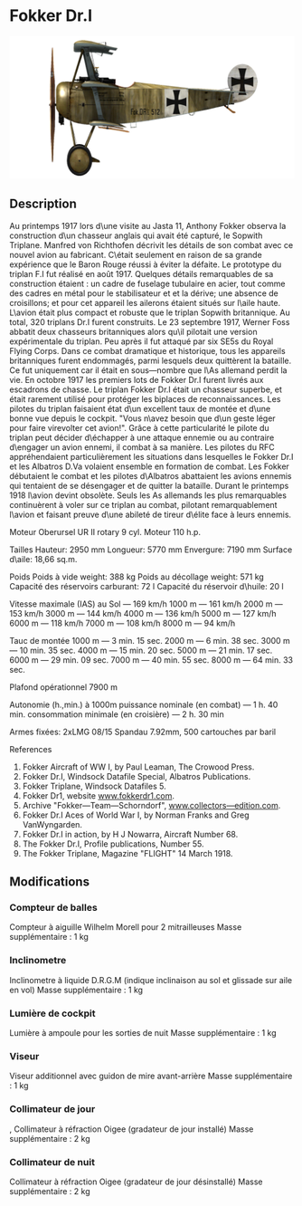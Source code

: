 # Fokker Dr.I

![fokkerdr1](../images/fokkerdr1.png)

## Description

Au printemps 1917 lors d\une visite au Jasta 11, Anthony Fokker observa la construction d\un chasseur anglais qui avait été capturé, le Sopwith Triplane. Manfred von Richthofen décrivit les détails de son combat avec ce nouvel avion au fabricant. C\était seulement en raison de sa grande expérience que le Baron Rouge réussi à éviter la défaite.
Le prototype du triplan F.I fut réalisé en août 1917. Quelques détails remarquables de sa construction étaient : un cadre de fuselage tubulaire en acier, tout comme des cadres en métal pour le stabilisateur et et la dérive; une absence de croisillons; et pour cet appareil les ailerons étaient situés sur l\aile haute. L\avion était plus compact et robuste que le triplan Sopwith britannique. Au total, 320 triplans Dr.I furent construits.
Le 23 septembre 1917, Werner Foss abbatit deux chasseurs britanniques alors qu\il pilotait une version expérimentale du triplan. Peu après il fut attaqué par six SE5s du Royal Flying Corps. Dans ce combat dramatique et historique, tous les appareils britanniques furent endommagés, parmi lesquels deux quittèrent la bataille. Ce fut uniquement car il était en sous—nombre que l\\As allemand perdit la vie.
En octobre 1917 les premiers lots de Fokker Dr.I furent livrés aux escadrons de chasse.
Le triplan Fokker Dr.I était un chasseur superbe, et était rarement utilisé pour protéger les biplaces de reconnaissances.
Les pilotes du triplan faisaient état d\un excellent taux de montée et d\une bonne vue depuis le cockpit. "Vous n\avez besoin que d\un geste léger pour faire virevolter cet avion!". Grâce à cette particularité le pilote du triplan peut décider d\échapper à une attaque ennemie ou au contraire d\engager un avion ennemi, il combat à sa manière.
Les pilotes du RFC appréhendaient particulièrement les situations dans lesquelles le Fokker Dr.I et les Albatros D.Va volaient ensemble en formation de combat. Les Fokker débutaient le combat et les pilotes d\Albatros abattaient les avions ennemis qui tentaient de se désengager et de quitter la bataille.
Durant le printemps 1918 l\avion devint obsolète. Seuls les As allemands les plus remarquables continuèrent à voler sur ce triplan au combat, pilotant remarquablement l\avion et faisant preuve d\une abileté de tireur d\élite face à leurs ennemis.


Moteur Oberursel UR II  rotary 9 cyl. Moteur 110 h.p.

Tailles
Hauteur: 2950 mm
Longueur: 5770 mm
Envergure: 7190 mm
Surface d\aile: 18,66 sq.m.

Poids
Poids à vide weight: 388 kg
Poids au décollage weight: 571 kg
Capacité des réservoirs carburant: 72 l
Capacité du réservoir d\huile: 20 l

Vitesse maximale (IAS)
au Sol — 169 km/h
1000 m — 161 km/h
2000 m — 153 km/h
3000 m — 144 km/h
4000 m — 136 km/h
5000 m — 127 km/h
6000 m — 118 km/h
7000 m — 108 km/h
8000 m — 94 km/h

Tauc de montée
1000 m — 3 min. 15 sec.
2000 m — 6 min. 38 sec.
3000 m — 10 min. 35 sec.
4000 m — 15 min. 20 sec.
5000 m — 21 min. 17 sec.
6000 m — 29 min. 09 sec.
7000 m — 40 min. 55 sec.
8000 m — 64 min. 33 sec.

Plafond opérationnel 7900 m

Autonomie (h.,min.) à 1000m
puissance nominale (en combat) — 1 h. 40 min.
consommation minimale (en croisière) — 2 h. 30 min

Armes fixées: 2xLMG 08/15 Spandau 7.92mm, 500 cartouches par baril

References
1) Fokker Aircraft of WW I, by Paul Leaman, The Crowood Press.
2) Fokker Dr.I, Windsock Datafile Special, Albatros Publications.
3) Fokker Triplane, Windsock Datafiles 5.
3) Fokker Dr1, website www.fokkerdr1.com.
4) Archive "Fokker—Team—Schorndorf", www.collectors—edition.com.
5) Fokker Dr.I Aces of World War I, by Norman Franks and Greg VanWyngarden.
6) Fokker Dr.I in action, by H J Nowarra, Aircraft Number 68.
7) The Fokker Dr.I, Profile publications, Number 55.
8) The Fokker Triplane, Magazine "FLIGHT" 14 March 1918.

## Modifications


### Compteur de balles

Compteur à aiguille Wilhelm Morell pour 2 mitrailleuses
Masse supplémentaire : 1 kg


### Inclinometre

Inclinometre à liquide D.R.G.M (indique inclinaison au sol et glissade sur aile en vol)
Masse supplémentaire : 1 kg


### Lumière de cockpit

Lumière à ampoule pour les sorties de nuit
Masse supplémentaire : 1 kg


### Viseur

Viseur additionnel avec guidon de mire avant-arrière
Masse supplémentaire : 1 kg


### Collimateur de jour

, Collimateur à réfraction Oigee (gradateur de jour installé)
Masse supplémentaire : 2 kg


### Collimateur de nuit

Collimateur à réfraction Oigee (gradateur de jour désinstallé)
Masse supplémentaire : 2 kg
